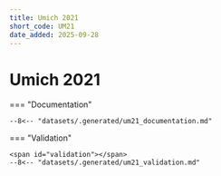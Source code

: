 ```yaml
---
title: Umich 2021
short_code: UM21
date_added: 2025-09-28
---
```


# Umich 2021

=== "Documentation"

    --8<-- "datasets/.generated/um21_documentation.md"

=== "Validation"

    <span id="validation"></span>
    --8<-- "datasets/.generated/um21_validation.md"

